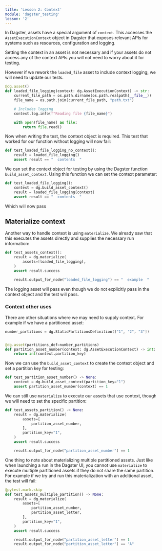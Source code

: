 ```yaml
---
title: 'Lesson 2: Context'
module: 'dagster_testing'
lesson: '2'
---
```


In Dagster, assets have a special argument of `context`. This accesses the `AssetExecutionContext` object in Dagster that exposes relevant APIs for systems such as resources, configuration and logging.

Setting the context in an asset is not necessary and if your assets do not access any of the context APIs you will not need to worry about it for testing.

However if we rework the `loaded_file` asset to include context logging, we will need to update our tests. 

```python
@dg.asset()
def loaded_file_logging(context: dg.AssetExecutionContext) -> str:
    current_file_path = os.path.dirname(os.path.realpath(__file__))
    file_name = os.path.join(current_file_path, "path.txt")

    # Includes logging
    context.log.info(f"Reading file {file_name}")

    with open(file_name) as file:
        return file.read()
```

Now when writing the test, the context object is required. This test that worked for our function without logging will now fail:

```python
def test_loaded_file_logging_no_context():
    result = loaded_file_logging()
    assert result == "  contents  "
```

We can set the context object for testing by using the Dagster function `build_asset_context`. Using this function we can set the context parameter:

```python
def test_loaded_file_logging():
    context = dg.build_asset_context()
    result = loaded_file_logging(context)
    assert result == "  contents  "
```

Which will now pass

## Materialize context

Another way to handle context is using `materialize`. We already saw that this executes the assets directly and supplies the necessary run information:

```python
def test_assets_context():
    result = dg.materialize(
        assets=[loaded_file_logging],
    )
    assert result.success

    result.output_for_node("loaded_file_logging") == "  example  "
```

The logging asset will pass even though we do not explicitly pass in the context object and the test will pass.

### Context other uses

There are other situations where we may need to supply context. For example if we have a partitioned asset:

```python
number_partitions = dg.StaticPartitionsDefinition(["1", "2", "3"])


@dg.asset(partitions_def=number_partitions)
def partition_asset_number(context: dg.AssetExecutionContext) -> int:
    return int(context.partition_key)
```

Now we can use the `build_asset_context` to create the context object and set a partition key for testing:

```python
def test_partition_asset_number() -> None:
    context = dg.build_asset_context(partition_key="1")
    assert partition_asset_number(context) == 1
```

We can still use `materialize` to execute our assets that use context, though we will need to set the specific partition:

```python
def test_assets_partition() -> None:
    result = dg.materialize(
        assets=[
            partition_asset_number,
        ],
        partition_key="1",
    )
    assert result.success

    result.output_for_node("partition_asset_number") == 1
```

One thing to note about materializing multiple partitioned assets. Just like when launching a run in the Dagster UI, you cannot use `materialize` to execute multiple partitioned assets if they do not share the same partition. For example if we try and run this materialization with an additional asset, the test will fail:

```python
@pytest.mark.skip
def test_assets_multiple_partition() -> None:
    result = dg.materialize(
        assets=[
            partition_asset_number,
            partition_asset_letter,
        ],
        partition_key="1",
    )
    assert result.success

    result.output_for_node("partition_asset_letter") == 1
    result.output_for_node("partition_asset_letter") == "A"
```
